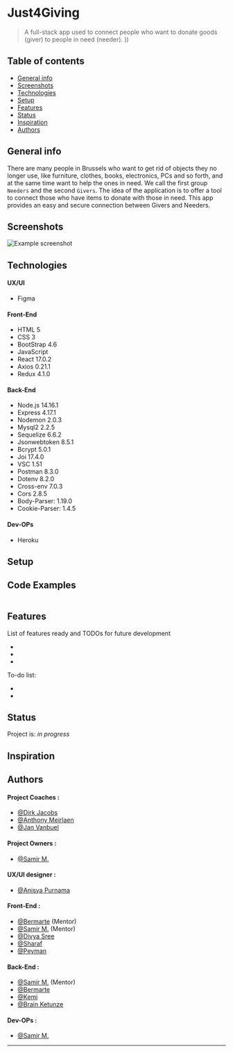 # Just4Giving

> A full-stack app used to connect people who want to donate goods (giver) to people in need (needer).
))
## Table of contents

- [General info](#general-info)
- [Screenshots](#screenshots)
- [Technologies](#technologies)
- [Setup](#setup)
- [Features](#features)
- [Status](#status)
- [Inspiration](#inspiration)
- [Authors](#authors)

## General info

There are many people in Brussels who want to get rid of objects they no longer use, like furniture, clothes, books, electronics, PCs and so forth, and at the same time want to help the ones in need.
We call the first group `Needers` and the second `Givers`.
The idea of the application is to offer a tool to connect those who have items to donate with those in need. This app provides an easy and secure connection between Givers and Needers. 

## Screenshots

![Example screenshot](https://cdn.jsdelivr.net/gh/hyf-Group2-fp/Just4Giving/img/just4giving.png)

## Technologies

#### UX/UI

- Figma

#### Front-End

- HTML 5
- CSS 3
- BootStrap 4.6
- JavaScript
- React 17.0.2
- Axios 0.21.1
- Redux 4.1.0

#### Back-End

- Node.js 14.16.1
- Express 4.17.1
- Nodemon 2.0.3
- Mysql2 2.2.5
- Sequelize 6.6.2
- Jsonwebtoken 8.5.1
- Bcrypt 5.0.1
- Joi 17.4.0
- VSC 1.51
- Postman 8.3.0
- Dotenv 8.2.0
- Cross-env 7.0.3
- Cors 2.8.5
- Body-Parser: 1.19.0
- Cookie-Parser: 1.4.5

#### Dev-OPs

- Heroku

## Setup

## Code Examples

```js

```

## Features

List of features ready and TODOs for future development

-
-
-

To-do list:

-
-

## Status

Project is: _in progress_

## Inspiration

## Authors

#### Project Coaches :

- [@Dirk Jacobs](https://github.com/dirk-jacobs)
- [@Anthony Meirlaen](https://github.com/Toinne)
- [@Jan Vanbuel](https://github.com/jvanbuel)

#### Project Owners :

- [@Samir M.](https://github.com/samirm00)

#### UX/UI designer :

- [@Anisya Purnama](https://github.com/AnisyaPurnama)

#### Front-End :

- [@Bermarte](https://github.com/bermarte) (Mentor)
- [@Samir M.](https://github.com/samirm00) (Mentor)
- [@Divya Sree](https://github.com/Divyasree345)
- [@Sharaf](https://github.com/sharafcs50)
- [@Peyman](https://github.com/peymanshahmarimikaeeldarehsi)

#### Back-End :

- [@Samir M.](https://github.com/samirm00) (Mentor)
- [@Bermarte](https://github.com/bermarte)
- [@Kemi](https://github.com/kemmy72)
- [@Brain Ketunze](https://github.com/Brainketunze)

#### Dev-OPs :

- [@Samir M.](https://github.com/samirm00)

---
